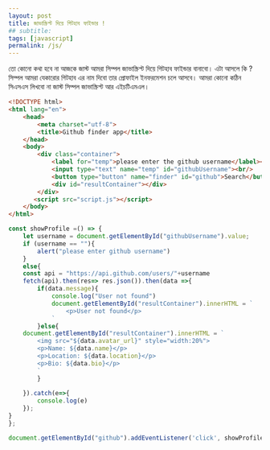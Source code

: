 ```yaml
---
layout: post
title: জাভাস্ক্রিপ্ট দিয়ে গিটহাব ফাইন্ডার !
## subtitle: 
tags: [javascript]
permalink: /js/
---
```


তো কোনো কথা হবে না আজকে জাস্ট আমরা সিম্পল জাভাস্ক্রিপ্ট দিয়ে গিটহাব ফাইন্ডার বানাবো। এটা  আসলে কি ? সিম্পল আমরা যেকারোর গিটহাব এর নাম দিবো তার প্রোফাইল ইনফরমেশন চলে আসবে। 
আমরা কোনো কঠিন সিএসএস লিখবো না জাস্ট সিম্পল জাভাস্ক্রিপ্ট আর এইচটিএমএল।

```html
<!DOCTYPE html>
<html lang="en">
    <head>
        <meta charset="utf-8">
        <title>Github finder app</title>
    </head>
    <body>
        <div class="container">
            <label for="temp">please enter the github username</label><br/>
            <input type="text" name="temp" id="githubUsername"><br/>
            <button type="button" name="finder" id="github">Search</button><br/>
            <div id="resultContainer"></div>
        </div>
       <script src="script.js"></script>
    </body>
</html>
```

```js
const showProfile =() => {
    let username = document.getElementById("githubUsername").value;
    if (username == ""){
        alert("please enter github username")
    }
    else{
    const api = "https://api.github.com/users/"+username
    fetch(api).then(res=> res.json()).then(data =>{
        if(data.message){
            console.log("User not found") 
            document.getElementById("resultContainer").innerHTML = `
                <p>User not found</p>
            `
        }else{
    document.getElementById("resultContainer").innerHTML = `
        <img src="${data.avatar_url}" style="width:20%">
        <p>Name: ${data.name}</p>
        <p>Location: ${data.location}</p>
        <p>Bio: ${data.bio}</p>
        `
        }
        
    }).catch(e=>{
        console.log(e)
    });   
}
};

document.getElementById("github").addEventListener('click', showProfile);
```

